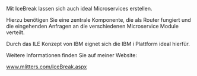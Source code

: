 Mit IceBreak lassen sich auch ideal Microservices erstellen.

Hierzu benötigen Sie eine zentrale Komponente, die als Router fungiert und die eingehenden Anfragen an die verschiedenen Microservice Module verteilt.

Durch das ILE Konzept von IBM eignet sich die IBM i Plattform ideal hierfür.

Weitere Informationen finden Sie auf meiner Website:

www.mlitters.com/IceBreak.aspx


